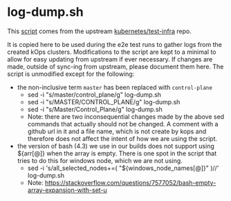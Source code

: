 # log-dump.sh

This [script](https://github.com/kubernetes/test-infra/blob/master/logexporter/cluster/log-dump.sh) 
comes from the upstream [kubernetes/test-infra](https://github.com/kubernetes/test-infra) repo.

It is copied here to be used during the e2e test runs to gather logs
from the created kOps clusters.  Modifications to the script are kept to a minimal
to allow for easy updating from upstream if ever necessary.  If changes are made, outside
of sync-ing from upstream, please document them here. The script is unmodified except for the following:

* the non-inclusive term `master` has been replaced with `control-plane`
   * sed -i "s/master/control_plane/g" log-dump.sh
   * sed -i "s/MASTER/CONTROL_PLANE/g" log-dump.sh 
   * sed -i "s/Master/Control_Plane/g" log-dump.sh 
   * Note: there are two inconsequential changes made by the above sed commands that actually should not be changed.
     A comment with a github url in it and a file name, which is not create by kops and therefore 
     does not affect the intent of how we are using the script.
* the version of bash (4.3) we use in our builds does not support using ${arr[@]} when the array is empty.  There is one
  spot in the script that tries to do this for windows node, which we are not using.
   * sed -i 's/all_selected_nodes+=( "${windows_node_names\[@\]}" )//' log-dump.sh
   * Note: https://stackoverflow.com/questions/7577052/bash-empty-array-expansion-with-set-u